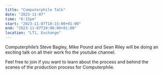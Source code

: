 ```yaml
---
title: "Computerphile Talk"
date: "2023-11-07"
time: "6:15pm"
start: "2023-11-07T18:15:00+01:00"
end: "2023-11-07T20:00:00+01:00"
location: "LT1, Exchange"
---
```


Computerphile’s Steve Bagley, Mike Pound and Sean Riley will be doing an exciting talk on all their work fro the youtube channel.

Feel free to join if you want to learn about the process and behind the scenes of the production process for Computerphile.
